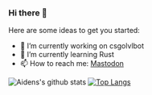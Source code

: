 ### Hi there 👋



Here are some ideas to get you started:

- 🔭 I’m currently working on csgolvlbot
- 🌱 I’m currently learning Rust
- 📫 How to reach me: <a rel="me" href="https://autisten.club/@aiden">Mastodon</a>

![Aidens's github stats](https://github-readme-stats.vercel.app/api?username=AidenWTF&bg_color=0d1117&hide_border=true&text_color=ffffff) [![Top Langs](https://github-readme-stats.vercel.app/api/top-langs/?username=AidenWTF&layout=compact&bg_color=0d1117&hide_border=true&text_color=ffffff)](https://github.com/anuraghazra/github-readme-stats)
